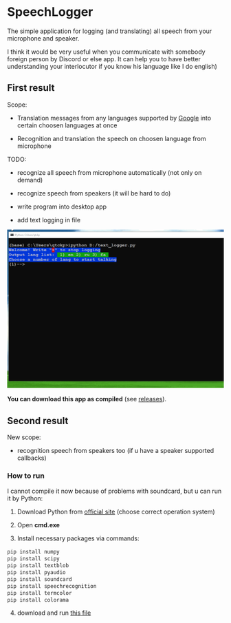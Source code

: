 # SpeechLogger

The simple application for logging (and translating) all speech from your microphone and speaker.

I think it would be very useful when you communicate with somebody foreign person by Discord or else app. It can help you to have better understanding your interlocutor if you know his language like I do english) 


## First result

Scope:

* Translation messages from any languages supported by [Google](https://cloud.google.com/speech-to-text/docs/languages) into certain choosen languages at once

* Recognition and translation the speech on choosen language from microphone

TODO:

* recognize all speech from microphone automatically (not only on demand)

* recognize speech from speakers (it will be hard to do)

* write program into desktop app

* add text logging in file

![1](https://github.com/PasaOpasen/SpeechLogger/blob/master/gifs/first.gif)

**You can download this app as compiled** (see [releases](https://github.com/PasaOpasen/SpeechLogger/releases)).

## Second result

New scope:

* recognition speech from speakers too (if u have a speaker supported callbacks)

### How to run

I cannot compile it now because of problems with soundcard, but u can run it by Python:

1. Download Python from [official site](https://www.python.org/downloads/) (choose correct operation system)

1. Open **cmd.exe** 

1. Install necessary packages via commands:

```
pip install numpy
pip install scipy
pip install textblob
pip install pyaudio
pip install soundcard
pip install speechrecognition
pip install termcolor
pip install colorama
```

4. download and run [this file](https://github.com/PasaOpasen/SpeechLogger/releases/download/0.2.0/text_logger3.py)


